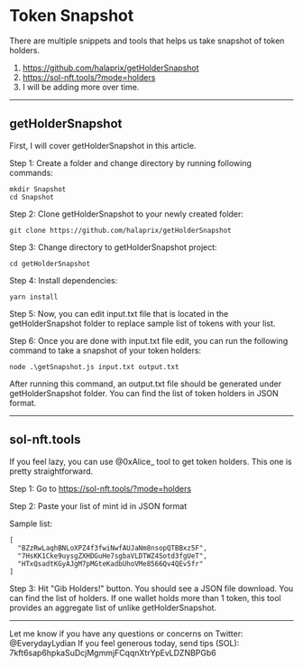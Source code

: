 # Token Snapshot

There are multiple snippets and tools that helps us take snapshot of token holders.

1) https://github.com/halaprix/getHolderSnapshot
2) https://sol-nft.tools/?mode=holders
3) I will be adding more over time.

***
## getHolderSnapshot

First, I will cover getHolderSnapshot in this article.

Step 1:
Create a folder and change directory by running following commands:

```
mkdir Snapshot
cd Snapshot
```

Step 2:
Clone getHolderSnapshot to your newly created folder:

```
git clone https://github.com/halaprix/getHolderSnapshot
```

Step 3: 
Change directory to getHolderSnapshot project:

```
cd getHolderSnapshot
```

Step 4:
Install dependencies:

```
yarn install
```

Step 5:
Now, you can edit input.txt file that is located in the getHolderSnapshot folder to replace sample list of tokens with your list.

Step 6:
Once you are done with input.txt file edit, you can run the following command to take a snapshot of your token holders:

```
node .\getSnapshot.js input.txt output.txt
```

After running this command, an output.txt file should be generated under getHolderSnapshot folder. You can find the list of token holders in JSON format.

***

## sol-nft.tools 

If you feel lazy, you can use @0xAlice_ tool to get token holders. This one is pretty straightforward. 

Step 1: 
Go to https://sol-nft.tools/?mode=holders

Step 2: 
Paste your list of mint id in JSON format 

Sample list:
```
[
  "BZzRwLaqhBNLoXPZ4f3fwiNwfAUJaNm8nsopQTBBxz5F",
  "7HsKK1Cke9uysgZXHDGuHe7sgbaVLDTWZ4Sotd3fgUeT",
  "HTxQsadtKGyAJgM7pMGteKadbUhoVMe8566Qv4QEv5fr"
]
```

Step 3:
Hit "Gib Holders!" button. You should see a JSON file download. You can find the list of holders. If one wallet holds more than 1 token, this tool provides an aggregate list of unlike getHolderSnapshot.

***

Let me know if you have any questions or concerns on Twitter: @EverydayLydian
If you feel generous today, send tips (SOL): 7kft6sap6hpkaSuDcjMgmmjFCqqnXtrYpEvLDZNBPGb6





